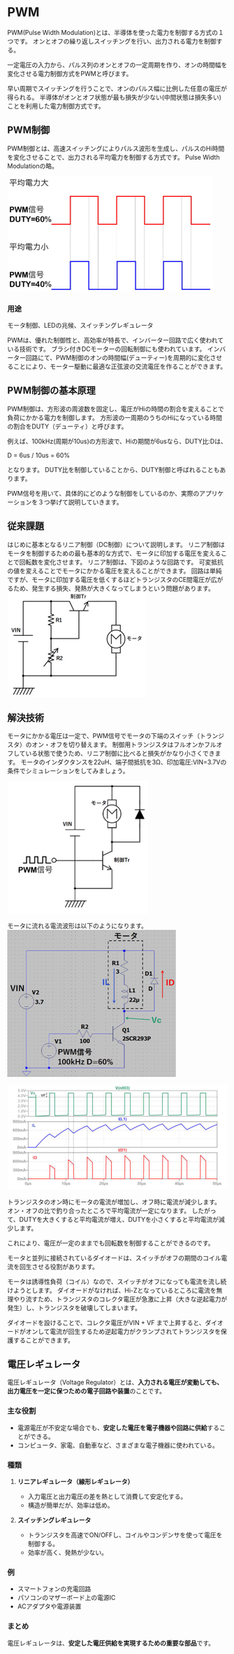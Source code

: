 # PWM
PWM(Pulse Width Modulation)とは、半導体を使った電力を制御する方式の１つです。
オンとオフの繰り返しスイッチングを行い、出力される電力を制御する。

一定電圧の入力から、パルス列のオンとオフの一定周期を作り、オンの時間幅を変化させる電力制御方式をPWMと呼びます。

早い周期でスイッチングを行うことで、オンのパルス幅に比例した任意の電圧が得られる。
半導体がオンとオフ状態が最も損失が少ない(中間状態は損失多い)ことを利用した電力制御方式です。

## PWM制御
PWM制御とは、高速スイッチングによりパルス波形を生成し、パルスのHi時間を変化させることで、出力される平均電力を制御する方式です。
Pulse Width Modulationの略。

![alt text](image/2/1.png)


### 用途
モータ制御、LEDの兆候、スイッチングレギュレータ

PWMは、優れた制御性と、高効率が特長で、インバーター回路で広く使われている技術です。
ブラシ付きDCモーターの回転制御にも使われています。
インバーター回路にて、PWM制御のオンの時間幅(デューティー)を周期的に変化させることにより、モーター駆動に最適な正弦波の交流電圧を作ることができます。

## PWM制御の基本原理

PWM制御は、方形波の周波数を固定し、電圧がHiの時間の割合を変えることで負荷にかかる電力を制御します。
方形波の一周期のうちのHiになっている時間の割合をDUTY（デューティ）と呼びます。

例えば、100kHz(周期が10us)の方形波で、Hiの期間が6usなら、DUTY比:Dは、

D = 6us / 10us = 60%

となります。
DUTY比を制御していることから、DUTY制御と呼ばれることもあります。


PWM信号を用いて、具体的にどのような制御をしているのか、実際のアプリケーションを３つ挙げて説明していきます。

## 従来課題
はじめに基本となるリニア制御（DC制御）について説明します。
リニア制御はモータを制御するための最も基本的な方式で、モータに印加する電圧を変えることで回転数を変化させます。
リニア制御は、下図のような回路です。
可変抵抗の値を変えることでモータにかかる電圧を変えることができます。
回路は単純ですが、モータに印加する電圧を低くするほどトランジスタのCE間電圧が広がるため、発生する損失、発熱が大きくなってしまうという問題があります。
![alt text](image/2/2.png)

## 解決技術
モータにかかる電圧は一定で、PWM信号でモータの下端のスイッチ（トランジスタ）のオン・オフを切り替えます。
制御用トランジスタはフルオンかフルオフしている状態で使うため、リニア制御に比べると損失がかなり小さくできます。
モータのインダクタンスを22uH、端子間抵抗を3Ω、印加電圧:VIN=3.7Vの条件でシミュレーションをしてみましょう。

![alt text](image/2/3.png)


モータに流れる電流波形は以下のようになります。
![alt text](image/2/4.png)

![alt text](image/2/5.png)

トランジスタのオン時にモータの電流が増加し、オフ時に電流が減少します。
オン・オフの比で釣り合ったところで平均電流が一定になります。
したがって、DUTYを大きくすると平均電流が増え、DUTYを小さくすると平均電流が減少します。

これにより、電圧が一定のままでも回転数を制御することができるのです。

モータと並列に接続されているダイオードは、スイッチがオフの期間のコイル電流を回生させる役割があります。

モータは誘導性負荷（コイル）なので、スイッチがオフになっても電流を流し続けようとします。
ダイオードがなければ、Hi-Zとなっているところに電流を無理やり流すため、トランジスタのコレクタ電圧が急激に上昇（大きな逆起電力が発生）し、トランジスタを破壊してしまいます。

ダイオードを設けることで、コレクタ電圧がVIN + VF まで上昇すると、ダイオードがオンして電流が回生するため逆起電力がクランプされてトランジスタを保護することができます。



## 電圧レギュレータ

電圧レギュレータ（Voltage Regulator）とは、**入力される電圧が変動しても、出力電圧を一定に保つための電子回路や装置**のことです。

### 主な役割
- 電源電圧が不安定な場合でも、**安定した電圧を電子機器や回路に供給**することができる。
- コンピュータ、家電、自動車など、さまざまな電子機器に使われている。

### 種類
1. **リニアレギュレータ（線形レギュレータ）**
   - 入力電圧と出力電圧の差を熱として消費して安定化する。
   - 構造が簡単だが、効率は低め。

2. **スイッチングレギュレータ**
   - トランジスタを高速でON/OFFし、コイルやコンデンサを使って電圧を制御する。
   - 効率が高く、発熱が少ない。

### 例
- スマートフォンの充電回路
- パソコンのマザーボード上の電源IC
- ACアダプタや電源装置

### まとめ
電圧レギュレータは、**安定した電圧供給を実現するための重要な部品**です。

